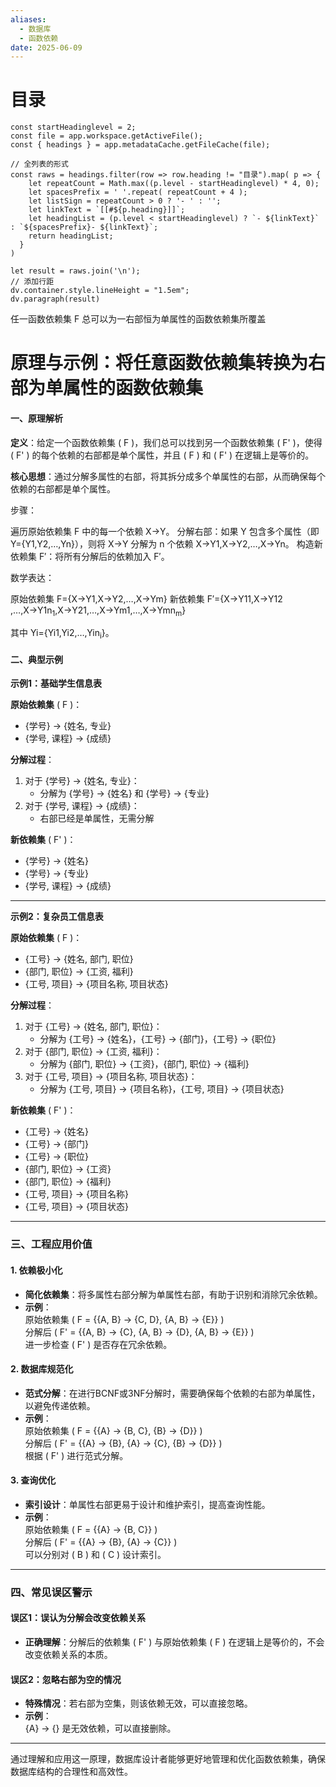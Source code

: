 ```yaml
---
aliases:
  - 数据库
  - 函数依赖
date: 2025-06-09
---
```


# 目录

```dataviewjs
const startHeadinglevel = 2;
const file = app.workspace.getActiveFile();
const { headings } = app.metadataCache.getFileCache(file);
 
// 全列表的形式
const raws = headings.filter(row => row.heading != "目录").map( p => {
    let repeatCount = Math.max((p.level - startHeadinglevel) * 4, 0);
    let spacesPrefix = ' '.repeat( repeatCount + 4 );
    let listSign = repeatCount > 0 ? '- ' : '';
    let linkText = `[[#${p.heading}]]`;
    let headingList = (p.level < startHeadinglevel) ? `- ${linkText}` : `${spacesPrefix}- ${linkText}`;
    return headingList;
  }
)
 
let result = raws.join('\n');
// 添加行距
dv.container.style.lineHeight = "1.5em";
dv.paragraph(result)
```

任一函数依赖集 F 总可以为一右部恒为单属性的函数依赖集所覆盖

# 原理与示例：将任意函数依赖集转换为右部为单属性的函数依赖集

#### 一、原理解析
**定义**：给定一个函数依赖集 \( F \)，我们总可以找到另一个函数依赖集 \( F' \)，使得 \( F' \) 的每个依赖的右部都是单个属性，并且 \( F \) 和 \( F' \) 在逻辑上是等价的。

**核心思想**：通过分解多属性的右部，将其拆分成多个单属性的右部，从而确保每个依赖的右部都是单个属性。


步骤：

遍历原始依赖集 F 中的每一个依赖 X→Y。
分解右部：如果 Y 包含多个属性（即 Y={Y1​,Y2​,…,Yn​}），则将 X→Y 分解为 n 个依赖 X→Y1​,X→Y2​,…,X→Yn​。
构造新依赖集 F′：将所有分解后的依赖加入 F′。

数学表达：

原始依赖集 F={X→Y1​,X→Y2​,…,X→Ym​}
新依赖集 F′={X→Y11​,X→Y12​,…,X→Y1n<sub>1</sub>​,X→Y21​,…,X→Ym1​,…,X→Ymn<sub>m</sub>​​}

其中 Yi​={Yi1​,Yi2​,…,Yin<sub>i</sub>​​}。

#### 二、典型示例

**示例1：基础学生信息表**

**原始依赖集** \( F \)：
- {学号} → {姓名, 专业}
- {学号, 课程} → {成绩}

**分解过程**：
1. 对于 {学号} → {姓名, 专业}：
   - 分解为 {学号} → {姓名} 和 {学号} → {专业}
2. 对于 {学号, 课程} → {成绩}：
   - 右部已经是单属性，无需分解

**新依赖集** \( F' \)：
- {学号} → {姓名}
- {学号} → {专业}
- {学号, 课程} → {成绩}

---

**示例2：复杂员工信息表**

**原始依赖集** \( F \)：
- {工号} → {姓名, 部门, 职位}
- {部门, 职位} → {工资, 福利}
- {工号, 项目} → {项目名称, 项目状态}

**分解过程**：
1. 对于 {工号} → {姓名, 部门, 职位}：
   - 分解为 {工号} → {姓名}，{工号} → {部门}，{工号} → {职位}
2. 对于 {部门, 职位} → {工资, 福利}：
   - 分解为 {部门, 职位} → {工资}，{部门, 职位} → {福利}
3. 对于 {工号, 项目} → {项目名称, 项目状态}：
   - 分解为 {工号, 项目} → {项目名称}，{工号, 项目} → {项目状态}

**新依赖集** \( F' \)：
- {工号} → {姓名}
- {工号} → {部门}
- {工号} → {职位}
- {部门, 职位} → {工资}
- {部门, 职位} → {福利}
- {工号, 项目} → {项目名称}
- {工号, 项目} → {项目状态}

---

### 三、工程应用价值

#### 1. 依赖极小化
- **简化依赖集**：将多属性右部分解为单属性右部，有助于识别和消除冗余依赖。
- **示例**：  
  原始依赖集 \( F = \{{A, B} → {C, D}, {A, B} → {E}\} \)  
  分解后 \( F' = \{{A, B} → {C}, {A, B} → {D}, {A, B} → {E}\} \)  
  进一步检查 \( F' \) 是否存在冗余依赖。

#### 2. 数据库规范化
- **范式分解**：在进行BCNF或3NF分解时，需要确保每个依赖的右部为单属性，以避免传递依赖。
- **示例**：  
  原始依赖集 \( F = \{{A} → {B, C}, {B} → {D}\} \)  
  分解后 \( F' = \{{A} → {B}, {A} → {C}, {B} → {D}\} \)  
  根据 \( F' \) 进行范式分解。

#### 3. 查询优化
- **索引设计**：单属性右部更易于设计和维护索引，提高查询性能。
- **示例**：  
  原始依赖集 \( F = \{{A} → {B, C}\} \)  
  分解后 \( F' = \{{A} → {B}, {A} → {C}\} \)  
  可以分别对 \( B \) 和 \( C \) 设计索引。

---

### 四、常见误区警示

#### 误区1：误认为分解会改变依赖关系
- **正确理解**：分解后的依赖集 \( F' \) 与原始依赖集 \( F \) 在逻辑上是等价的，不会改变依赖关系的本质。

#### 误区2：忽略右部为空的情况
- **特殊情况**：若右部为空集，则该依赖无效，可以直接忽略。
- **示例**：  
  {A} → {} 是无效依赖，可以直接删除。

---

通过理解和应用这一原理，数据库设计者能够更好地管理和优化函数依赖集，确保数据库结构的合理性和高效性。